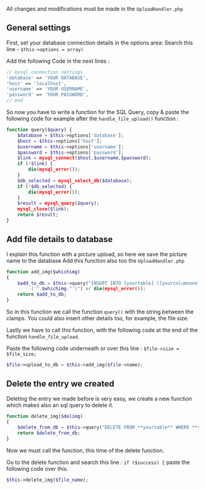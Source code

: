 All changes and modifications must be made ​​in the `UploadHandler.php`

## General settings

First, set your database connection details in the options area: Search this line - `$this->options = array(`

Add the following Code in the next lines :

```php
// mysql connection settings  
'database' => 'YOUR DATABASE',  
'host' => 'localhost',  
'username' => 'YOUR USERNAME',  
'password' => 'YOUR PASSWORD',  
// end
```

So now you have to write a function for the SQL Query, copy & paste the following code for example after the `handle_file_upload()` function :

```php
function query($query) {  
	$database = $this->options['database'];  
	$host = $this->options['host'];  
	$username = $this->options['username'];  
	$password = $this->options['password'];  
	$link = mysql_connect($host,$username,$password);  
	if (!$link) {  
		die(mysql_error());  
	}
	$db_selected = mysql_select_db($database);  
	if (!$db_selected) {  
		die(mysql_error());  
	}  
	$result = mysql_query($query);  
	mysql_close($link);  
	return $result;  
}  
```

## Add file details to database

I explain this function with a picture upload, so here we save the picture name to the database
Add this function also too the `UploadHandler.php` 

```php
function add_img($whichimg)  
{  
	$add_to_db = $this->query("INSERT INTO [yourtable] ([yourcolumnone]) VALUES
	     ('".$whichimg."')") or die(mysql_error());  
	return $add_to_db;  
}
```

So in this function we call the function `query()` with the string between the clamps. You could also insert other details too, for example, the file size.

Lastly we have to call this function, with the following code at the end of the function `handle_file_upload`.

Paste the following code underneath or over this line : `$file->size = $file_size;`  

```php
$file->upload_to_db = $this->add_img($file->name);
```

## Delete the entry we created 

Deleting the entry we made before is very easy, we create a new function which makes also an sql query to delete it.  

```php
function delete_img($delimg)  
{  
	$delete_from_db = $this->query("DELETE FROM **yourtable** WHERE **yourcolumnone** = '$delimg'") or die(mysql_error());  
	return $delete_from_db;  
}
```

Now we must call the function, this time of the delete function.  

Go to the delete function and search this line : `if ($success) {` paste the following code over this.  

```php
$this->delete_img($file_name);
```
